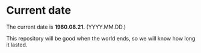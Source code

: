 # Current date

The current date is **1980.08.21.** (YYYY.MM.DD.)

This repository will be good when the world ends, so we will know how long it lasted.